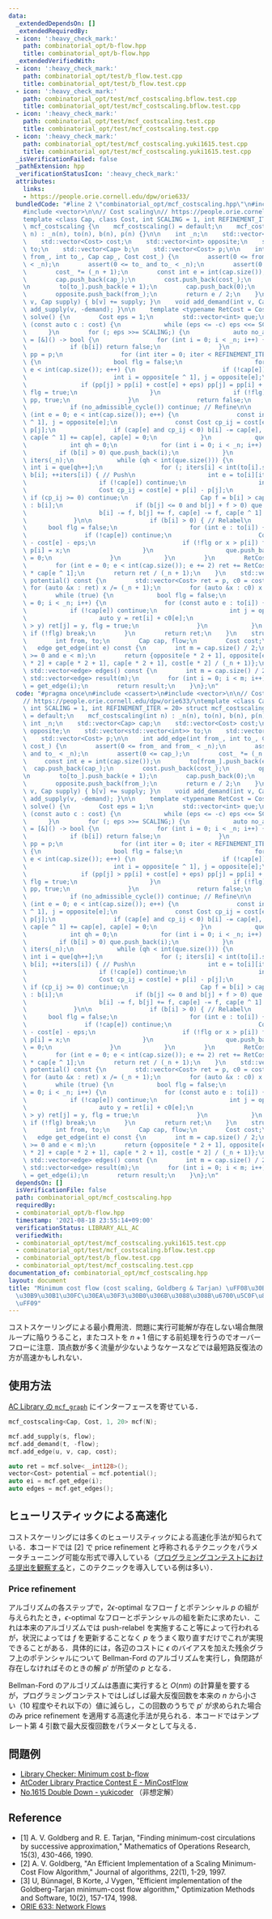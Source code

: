 ```yaml
---
data:
  _extendedDependsOn: []
  _extendedRequiredBy:
  - icon: ':heavy_check_mark:'
    path: combinatorial_opt/b-flow.hpp
    title: combinatorial_opt/b-flow.hpp
  _extendedVerifiedWith:
  - icon: ':heavy_check_mark:'
    path: combinatorial_opt/test/b_flow.test.cpp
    title: combinatorial_opt/test/b_flow.test.cpp
  - icon: ':heavy_check_mark:'
    path: combinatorial_opt/test/mcf_costscaling.bflow.test.cpp
    title: combinatorial_opt/test/mcf_costscaling.bflow.test.cpp
  - icon: ':heavy_check_mark:'
    path: combinatorial_opt/test/mcf_costscaling.test.cpp
    title: combinatorial_opt/test/mcf_costscaling.test.cpp
  - icon: ':heavy_check_mark:'
    path: combinatorial_opt/test/mcf_costscaling.yuki1615.test.cpp
    title: combinatorial_opt/test/mcf_costscaling.yuki1615.test.cpp
  _isVerificationFailed: false
  _pathExtension: hpp
  _verificationStatusIcon: ':heavy_check_mark:'
  attributes:
    links:
    - https://people.orie.cornell.edu/dpw/orie633/
  bundledCode: "#line 2 \"combinatorial_opt/mcf_costscaling.hpp\"\n#include <cassert>\n\
    #include <vector>\n\n// Cost scaling\n// https://people.orie.cornell.edu/dpw/orie633/\n\
    template <class Cap, class Cost, int SCALING = 1, int REFINEMENT_ITER = 20> struct\
    \ mcf_costscaling {\n    mcf_costscaling() = default;\n    mcf_costscaling(int\
    \ n) : _n(n), to(n), b(n), p(n) {}\n\n    int _n;\n    std::vector<Cap> cap;\n\
    \    std::vector<Cost> cost;\n    std::vector<int> opposite;\n    std::vector<std::vector<int>>\
    \ to;\n    std::vector<Cap> b;\n    std::vector<Cost> p;\n\n    int add_edge(int\
    \ from_, int to_, Cap cap_, Cost cost_) {\n        assert(0 <= from_ and from_\
    \ < _n);\n        assert(0 <= to_ and to_ < _n);\n        assert(0 <= cap_);\n\
    \        cost_ *= (_n + 1);\n        const int e = int(cap.size());\n        to[from_].push_back(e);\n\
    \        cap.push_back(cap_);\n        cost.push_back(cost_);\n        opposite.push_back(to_);\n\
    \n        to[to_].push_back(e + 1);\n        cap.push_back(0);\n        cost.push_back(-cost_);\n\
    \        opposite.push_back(from_);\n        return e / 2;\n    }\n    void add_supply(int\
    \ v, Cap supply) { b[v] += supply; }\n    void add_demand(int v, Cap demand) {\
    \ add_supply(v, -demand); }\n\n    template <typename RetCost = Cost> RetCost\
    \ solve() {\n        Cost eps = 1;\n        std::vector<int> que;\n        for\
    \ (const auto c : cost) {\n            while (eps <= -c) eps <<= SCALING;\n  \
    \      }\n        for (; eps >>= SCALING;) {\n            auto no_admissible_cycle\
    \ = [&]() -> bool {\n                for (int i = 0; i < _n; i++) {\n        \
    \            if (b[i]) return false;\n                }\n                std::vector<Cost>\
    \ pp = p;\n                for (int iter = 0; iter < REFINEMENT_ITER; iter++)\
    \ {\n                    bool flg = false;\n                    for (int e = 0;\
    \ e < int(cap.size()); e++) {\n                        if (!cap[e]) continue;\n\
    \                        int i = opposite[e ^ 1], j = opposite[e];\n         \
    \               if (pp[j] > pp[i] + cost[e] + eps) pp[j] = pp[i] + cost[e] + eps,\
    \ flg = true;\n                    }\n                    if (!flg) return p =\
    \ pp, true;\n                }\n                return false;\n            };\n\
    \            if (no_admissible_cycle()) continue; // Refine\n\n            for\
    \ (int e = 0; e < int(cap.size()); e++) {\n                const int i = opposite[e\
    \ ^ 1], j = opposite[e];\n                const Cost cp_ij = cost[e] + p[i] -\
    \ p[j];\n                if (cap[e] and cp_ij < 0) b[i] -= cap[e], b[j] += cap[e],\
    \ cap[e ^ 1] += cap[e], cap[e] = 0;\n            }\n            que.clear();\n\
    \            int qh = 0;\n            for (int i = 0; i < _n; i++) {\n       \
    \         if (b[i] > 0) que.push_back(i);\n            }\n            std::vector<int>\
    \ iters(_n);\n            while (qh < int(que.size())) {\n                const\
    \ int i = que[qh++];\n                for (; iters[i] < int(to[i].size()) and\
    \ b[i]; ++iters[i]) { // Push\n                    int e = to[i][iters[i]];\n\
    \                    if (!cap[e]) continue;\n                    int j = opposite[e];\n\
    \                    Cost cp_ij = cost[e] + p[i] - p[j];\n                   \
    \ if (cp_ij >= 0) continue;\n                    Cap f = b[i] > cap[e] ? cap[e]\
    \ : b[i];\n                    if (b[j] <= 0 and b[j] + f > 0) que.push_back(j);\n\
    \                    b[i] -= f, b[j] += f, cap[e] -= f, cap[e ^ 1] += f;\n   \
    \             }\n\n                if (b[i] > 0) { // Relabel\n              \
    \      bool flg = false;\n                    for (int e : to[i]) {\n        \
    \                if (!cap[e]) continue;\n                        Cost x = p[opposite[e]]\
    \ - cost[e] - eps;\n                        if (!flg or x > p[i]) flg = true,\
    \ p[i] = x;\n                    }\n                    que.push_back(i), iters[i]\
    \ = 0;\n                }\n            }\n        }\n        RetCost ret = 0;\n\
    \        for (int e = 0; e < int(cap.size()); e += 2) ret += RetCost(cost[e])\
    \ * cap[e ^ 1];\n        return ret / (_n + 1);\n    }\n    std::vector<Cost>\
    \ potential() const {\n        std::vector<Cost> ret = p, c0 = cost;\n       \
    \ for (auto &x : ret) x /= (_n + 1);\n        for (auto &x : c0) x /= (_n + 1);\n\
    \        while (true) {\n            bool flg = false;\n            for (int i\
    \ = 0; i < _n; i++) {\n                for (const auto e : to[i]) {\n        \
    \            if (!cap[e]) continue;\n                    int j = opposite[e];\n\
    \                    auto y = ret[i] + c0[e];\n                    if (ret[j]\
    \ > y) ret[j] = y, flg = true;\n                }\n            }\n           \
    \ if (!flg) break;\n        }\n        return ret;\n    }\n    struct edge {\n\
    \        int from, to;\n        Cap cap, flow;\n        Cost cost;\n    };\n \
    \   edge get_edge(int e) const {\n        int m = cap.size() / 2;\n        assert(e\
    \ >= 0 and e < m);\n        return {opposite[e * 2 + 1], opposite[e * 2], cap[e\
    \ * 2] + cap[e * 2 + 1], cap[e * 2 + 1], cost[e * 2] / (_n + 1)};\n    }\n   \
    \ std::vector<edge> edges() const {\n        int m = cap.size() / 2;\n       \
    \ std::vector<edge> result(m);\n        for (int i = 0; i < m; i++) result[i]\
    \ = get_edge(i);\n        return result;\n    }\n};\n"
  code: "#pragma once\n#include <cassert>\n#include <vector>\n\n// Cost scaling\n\
    // https://people.orie.cornell.edu/dpw/orie633/\ntemplate <class Cap, class Cost,\
    \ int SCALING = 1, int REFINEMENT_ITER = 20> struct mcf_costscaling {\n    mcf_costscaling()\
    \ = default;\n    mcf_costscaling(int n) : _n(n), to(n), b(n), p(n) {}\n\n   \
    \ int _n;\n    std::vector<Cap> cap;\n    std::vector<Cost> cost;\n    std::vector<int>\
    \ opposite;\n    std::vector<std::vector<int>> to;\n    std::vector<Cap> b;\n\
    \    std::vector<Cost> p;\n\n    int add_edge(int from_, int to_, Cap cap_, Cost\
    \ cost_) {\n        assert(0 <= from_ and from_ < _n);\n        assert(0 <= to_\
    \ and to_ < _n);\n        assert(0 <= cap_);\n        cost_ *= (_n + 1);\n   \
    \     const int e = int(cap.size());\n        to[from_].push_back(e);\n      \
    \  cap.push_back(cap_);\n        cost.push_back(cost_);\n        opposite.push_back(to_);\n\
    \n        to[to_].push_back(e + 1);\n        cap.push_back(0);\n        cost.push_back(-cost_);\n\
    \        opposite.push_back(from_);\n        return e / 2;\n    }\n    void add_supply(int\
    \ v, Cap supply) { b[v] += supply; }\n    void add_demand(int v, Cap demand) {\
    \ add_supply(v, -demand); }\n\n    template <typename RetCost = Cost> RetCost\
    \ solve() {\n        Cost eps = 1;\n        std::vector<int> que;\n        for\
    \ (const auto c : cost) {\n            while (eps <= -c) eps <<= SCALING;\n  \
    \      }\n        for (; eps >>= SCALING;) {\n            auto no_admissible_cycle\
    \ = [&]() -> bool {\n                for (int i = 0; i < _n; i++) {\n        \
    \            if (b[i]) return false;\n                }\n                std::vector<Cost>\
    \ pp = p;\n                for (int iter = 0; iter < REFINEMENT_ITER; iter++)\
    \ {\n                    bool flg = false;\n                    for (int e = 0;\
    \ e < int(cap.size()); e++) {\n                        if (!cap[e]) continue;\n\
    \                        int i = opposite[e ^ 1], j = opposite[e];\n         \
    \               if (pp[j] > pp[i] + cost[e] + eps) pp[j] = pp[i] + cost[e] + eps,\
    \ flg = true;\n                    }\n                    if (!flg) return p =\
    \ pp, true;\n                }\n                return false;\n            };\n\
    \            if (no_admissible_cycle()) continue; // Refine\n\n            for\
    \ (int e = 0; e < int(cap.size()); e++) {\n                const int i = opposite[e\
    \ ^ 1], j = opposite[e];\n                const Cost cp_ij = cost[e] + p[i] -\
    \ p[j];\n                if (cap[e] and cp_ij < 0) b[i] -= cap[e], b[j] += cap[e],\
    \ cap[e ^ 1] += cap[e], cap[e] = 0;\n            }\n            que.clear();\n\
    \            int qh = 0;\n            for (int i = 0; i < _n; i++) {\n       \
    \         if (b[i] > 0) que.push_back(i);\n            }\n            std::vector<int>\
    \ iters(_n);\n            while (qh < int(que.size())) {\n                const\
    \ int i = que[qh++];\n                for (; iters[i] < int(to[i].size()) and\
    \ b[i]; ++iters[i]) { // Push\n                    int e = to[i][iters[i]];\n\
    \                    if (!cap[e]) continue;\n                    int j = opposite[e];\n\
    \                    Cost cp_ij = cost[e] + p[i] - p[j];\n                   \
    \ if (cp_ij >= 0) continue;\n                    Cap f = b[i] > cap[e] ? cap[e]\
    \ : b[i];\n                    if (b[j] <= 0 and b[j] + f > 0) que.push_back(j);\n\
    \                    b[i] -= f, b[j] += f, cap[e] -= f, cap[e ^ 1] += f;\n   \
    \             }\n\n                if (b[i] > 0) { // Relabel\n              \
    \      bool flg = false;\n                    for (int e : to[i]) {\n        \
    \                if (!cap[e]) continue;\n                        Cost x = p[opposite[e]]\
    \ - cost[e] - eps;\n                        if (!flg or x > p[i]) flg = true,\
    \ p[i] = x;\n                    }\n                    que.push_back(i), iters[i]\
    \ = 0;\n                }\n            }\n        }\n        RetCost ret = 0;\n\
    \        for (int e = 0; e < int(cap.size()); e += 2) ret += RetCost(cost[e])\
    \ * cap[e ^ 1];\n        return ret / (_n + 1);\n    }\n    std::vector<Cost>\
    \ potential() const {\n        std::vector<Cost> ret = p, c0 = cost;\n       \
    \ for (auto &x : ret) x /= (_n + 1);\n        for (auto &x : c0) x /= (_n + 1);\n\
    \        while (true) {\n            bool flg = false;\n            for (int i\
    \ = 0; i < _n; i++) {\n                for (const auto e : to[i]) {\n        \
    \            if (!cap[e]) continue;\n                    int j = opposite[e];\n\
    \                    auto y = ret[i] + c0[e];\n                    if (ret[j]\
    \ > y) ret[j] = y, flg = true;\n                }\n            }\n           \
    \ if (!flg) break;\n        }\n        return ret;\n    }\n    struct edge {\n\
    \        int from, to;\n        Cap cap, flow;\n        Cost cost;\n    };\n \
    \   edge get_edge(int e) const {\n        int m = cap.size() / 2;\n        assert(e\
    \ >= 0 and e < m);\n        return {opposite[e * 2 + 1], opposite[e * 2], cap[e\
    \ * 2] + cap[e * 2 + 1], cap[e * 2 + 1], cost[e * 2] / (_n + 1)};\n    }\n   \
    \ std::vector<edge> edges() const {\n        int m = cap.size() / 2;\n       \
    \ std::vector<edge> result(m);\n        for (int i = 0; i < m; i++) result[i]\
    \ = get_edge(i);\n        return result;\n    }\n};\n"
  dependsOn: []
  isVerificationFile: false
  path: combinatorial_opt/mcf_costscaling.hpp
  requiredBy:
  - combinatorial_opt/b-flow.hpp
  timestamp: '2021-08-18 23:55:14+09:00'
  verificationStatus: LIBRARY_ALL_AC
  verifiedWith:
  - combinatorial_opt/test/mcf_costscaling.yuki1615.test.cpp
  - combinatorial_opt/test/mcf_costscaling.bflow.test.cpp
  - combinatorial_opt/test/b_flow.test.cpp
  - combinatorial_opt/test/mcf_costscaling.test.cpp
documentation_of: combinatorial_opt/mcf_costscaling.hpp
layout: document
title: "Minimum cost flow (cost scaling, Goldberg & Tarjan) \uFF08\u30B3\u30B9\u30C8\
  \u30B9\u30B1\u30FC\u30EA\u30F3\u30B0\u306B\u3088\u308B\u6700\u5C0F\u8CBB\u7528\u6D41\
  \uFF09"
---
```


コストスケーリングによる最小費用流．問題に実行可能解が存在しない場合無限ループに陥りうること，またコストを $n + 1$ 倍にする前処理を行うのでオーバーフローに注意．頂点数が多く流量が少ないようなケースなどでは最短路反復法の方が高速かもしれない．

## 使用方法

[AC Library の `mcf_graph`](https://atcoder.github.io/ac-library/production/document_ja/mincostflow.html) にインターフェースを寄せている．

```cpp
mcf_costscaling<Cap, Cost, 1, 20> mcf(N);

mcf.add_supply(s, flow);
mcf.add_demand(t, -flow);
mcf.add_edge(u, v, cap, cost);

auto ret = mcf.solve<__int128>();
vector<Cost> potential = mcf.potential();
auto ei = mcf.get_edge(i);
auto edges = mcf.get_edges();
```

## ヒューリスティックによる高速化

コストスケーリングには多くのヒューリスティックによる高速化手法が知られている．本コードでは [2] で price refinement と呼称されるテクニックをパラメータチューニング可能な形式で導入している（[プログラミングコンテストにおける提出を観察する](https://yukicoder.me/problems/no/1615/submissions?status=AC)と，このテクニックを導入している例は多い）．

### Price refinement

アルゴリズムの各ステップで，$2\epsilon$-optimal なフロー $f$ とポテンシャル $p$ の組が与えられたとき，$\epsilon$-optimal なフローとポテンシャルの組を新たに求めたい．これは本来のアルゴリズムでは push-relabel を実施すること等によって行われるが，状況によっては $f$ を更新することなく $p$ をうまく取り直すだけでこれが実現できることがある．具体的には，各辺のコストに $\epsilon$ のバイアスを加えた残余グラフ上のポテンシャルについて Bellman-Ford のアルゴリズムを実行し，負閉路が存在しなければそのときの解 $p'$ が所望の $p$ となる．

Bellman-Ford のアルゴリズムは愚直に実行すると $O(nm)$ の計算量を要するが，プログラミングコンテストではしばしば最大反復回数を本来の $n$ から小さい（$10$ 程度やそれ以下の）値に減らし，この回数のうちで $p'$ が求められた場合のみ price refinement を適用する高速化手法が見られる．本コードではテンプレート第 4 引数で最大反復回数をパラメータとして与える．

## 問題例

- [Library Checker: Minimum cost b-flow](https://judge.yosupo.jp/problem/min_cost_b_flow)
- [AtCoder Library Practice Contest E - MinCostFlow](https://atcoder.jp/contests/practice2/tasks/practice2_e)
- [No.1615 Double Down - yukicoder](https://yukicoder.me/problems/no/1615) （非想定解）

## Reference

- [1] A. V. Goldberg and R. E. Tarjan, "Finding minimum-cost circulations by successive approximation,"
      Mathematics of Operations Research, 15(3), 430-466, 1990.
- [2] A. V. Goldberg, "An Efficient Implementation of a Scaling Minimum-Cost Flow Algorithm,"
      Journal of algorithms, 22(1), 1-29, 1997.
- [3] U, Bünnagel, B Korte, J Vygen,
      "Efficient implementation of the Goldberg-Tarjan minimum-cost flow algorithm,"
      Optimization Methods and Software, 10(2), 157-174, 1998.
- [ORIE 633: Network Flows](https://people.orie.cornell.edu/dpw/orie633/)
